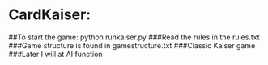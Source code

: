 # CardKaiser:
##To start the game: python runkaiser.py
###Read the rules in the rules.txt
###Game structure is found in gamestructure.txt
###Classic Kaiser game
###Later I will at AI function
